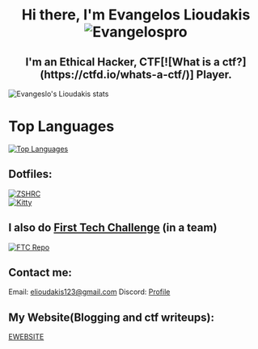 <h1 align="center"> Hi there, I'm Evangelos Lioudakis <img src="https://komarev.com/ghpvc/?username=Evangelospro&color=008080&style=flat&label=Views" alt="Evangelospro" /> </h1>


<h2 align="center"> I'm an Ethical Hacker, CTF[![What is a ctf?](https://ctfd.io/whats-a-ctf/)] Player. </h2>

![Evangeslo's Lioudakis stats](https://github-readme-stats.vercel.app/api?username=Evangelospro&show_icons=true&theme=radical)

# Top Languages
[![Top Languages](https://github-readme-stats.vercel.app/api/top-langs/?username=Evangelospro&bg_color=00000000&hide_title=true&hide_border=true&text_color=08F)]()  
## Dotfiles:  
[![ZSHRC](https://github-readme-stats.vercel.app/api/pin/?username=Evangelospro&repo=discordjs-quick-start&bg_color=00000000&hide_title=true&border_color=00000000&text_color=08F)](https://github.com/Evangelospro/zshrc)  
[![Kitty](https://github-readme-stats.vercel.app/api/pin/?username=Evangelospro&repo=rays-client&bg_color=00000000&hide_title=true&border_color=00000000&text_color=08F)](https://github.com/Evangelospro/kitty)

## I also do [First Tech Challenge](https://www.firstinspires.org/robotics/ftc) (in a team)
[![FTC Repo](https://github-readme-stats.vercel.app/api/pin/?username=evangelospro&repo=FTC22_CODE&bg_color=00000000&hide_title=true&border_color=00000000&text_color=08F)](https://github.com/evangelospro/FTC22_CODE)

## Contact me:
Email: elioudakis123@gmail.com
Discord: [Profile](https://discord.com/users/740167253491843094)

## My Website(Blogging and ctf writeups):
[EWEBSITE](https://evangelospro.codes)
